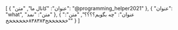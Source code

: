 [
  {
    "عنوان": "کانال ما",
    "متن": "@programming_helper2021"
  },
  {
    "عنوان": "what",
    "متن": "نمد"
  },
  {
    "عنوان": "چه بگویم؟؟؟؟",
    "متن": "خخخخخخخ۸۳۸۳۸۳خخخخخخخ"
  }
]
